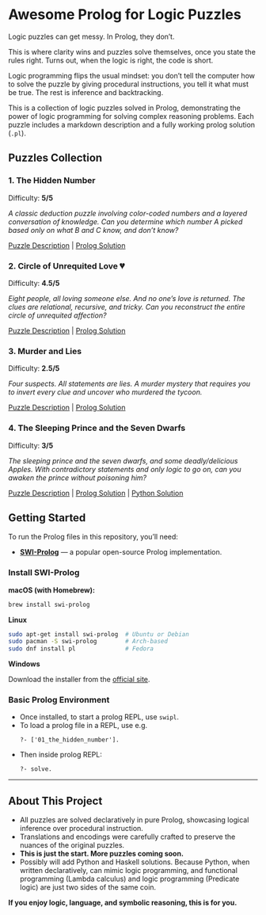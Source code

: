 # Awesome Prolog for Logic Puzzles

Logic puzzles can get messy. In Prolog, they don’t.

This is where clarity wins and puzzles solve themselves, once you state the rules right. Turns out, when the logic is right, the code is short.

Logic programming flips the usual mindset: you don’t tell the computer how to solve the puzzle by giving procedural instructions, you tell it what must be true. The rest is inference and backtracking.

This is a collection of logic puzzles solved in Prolog, demonstrating the power of logic programming for solving complex reasoning problems. Each puzzle includes a markdown description and a fully working prolog solution (`.pl`).

## Puzzles Collection

### 1. **The Hidden Number**

Difficulty: **5/5**

*A classic deduction puzzle involving color-coded numbers and a layered conversation of knowledge. Can you determine which number A picked based only on what B and C know, and don’t know?*

[Puzzle Description](01_the_hidden_number.md) | [Prolog Solution](01_the_hidden_number.pl)


### 2. **Circle of Unrequited Love** 💔 

Difficulty: **4.5/5**

*Eight people, all loving someone else. And no one’s love is returned.
The clues are relational, recursive, and tricky. Can you reconstruct the entire circle of unrequited affection?*

[Puzzle Description](02_circle_of_unrequited_love.md) | [Prolog Solution](02_circle_of_unrequited_love.pl)


### 3. **Murder and Lies**

Difficulty: **2.5/5**

*Four suspects. All statements are lies. A murder mystery that requires you to invert every clue and uncover who murdered the tycoon.*

[Puzzle Description](03_murder_and_lies.md) | [Prolog Solution](03_murder_and_lies.pl)


### 4. **The Sleeping Prince and the Seven Dwarfs**

Difficulty: **3/5**

*The sleeping prince and the seven dwarfs, and some deadly/delicious Apples. With contradictory statements and only logic to go on, can you awaken the prince without poisoning him?*

[Puzzle Description](04_sleeping_prince.md) | [Prolog Solution](04_sleeping_prince.pl) | [Python Solution](04_sleeping_prince.py)

## Getting Started

To run the Prolog files in this repository, you’ll need:

- **[SWI-Prolog](https://www.swi-prolog.org/)** — a popular open-source Prolog implementation.

### Install SWI-Prolog

**macOS (with Homebrew):**
```bash
brew install swi-prolog
```
**Linux**

```bash
sudo apt-get install swi-prolog  # Ubuntu or Debian
sudo pacman -S swi-prolog        # Arch-based
sudo dnf install pl              # Fedora
```
**Windows**

Download the installer from the [official site](https://www.swi-prolog.org/).

### Basic Prolog Environment

- Once installed, to start a prolog REPL, use `swipl`.
- To load a prolog file in a REPL, use e.g.
  ```
  ?- ['01_the_hidden_number'].
  ```
- Then inside prolog REPL:
  ```
  ?- solve.
  ```

----- 
## About This Project

* All puzzles are solved declaratively in pure Prolog, showcasing logical inference over procedural instruction.
* Translations and encodings were carefully crafted to preserve the nuances of the original puzzles.
* **This is just the start. More puzzles coming soon.**
* Possibly will add Python and Haskell solutions. Because Python, when written declaratively, can mimic logic programming, and functional programming (Lambda calculus) and logic programming (Predicate logic) are just two sides of the same coin.

**If you enjoy logic, language, and symbolic reasoning, this is for you.**
